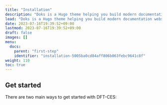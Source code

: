 ```yaml
---
title: "Installation"
description: "Doks is a Hugo theme helping you build modern documentation websites that are secure, fast, and SEO-ready — by default."
lead: "Doks is a Hugo theme helping you build modern documentation websites that are secure, fast, and SEO-ready — by default."
date: 2023-07-16T19:39:52+09:00
lastmod: 2023-07-16T19:39:52+09:00
draft: false
images: []
menu:
  docs:
    parent: "first-step"
    identifier: "installation-5005ba0cd84aff806b063febc9641c8f"
weight: 110
toc: true
---
```


## Get started

There are two main ways to get started with DFT-CES:

## 
